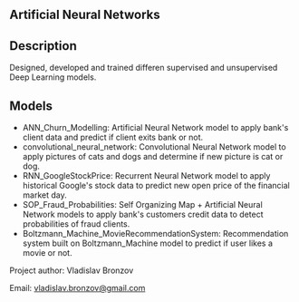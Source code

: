 ## Artificial Neural Networks

## Description
Designed, developed and trained differen supervised and unsupervised Deep Learning models.

## Models

- ANN_Churn_Modelling: Artificial Neural Network model to apply bank's client data and predict if client exits bank or not.
- convolutional_neural_network: Convolutional Neural Network model to apply pictures of cats and dogs and determine if new picture is cat or dog.
- RNN_GoogleStockPrice: Recurrent Neural Network model to apply historical Google's stock data to predict new open price of the financial market day.
- SOP_Fraud_Probabilities: Self Organizing Map + Artificial Neural Network models to apply bank's customers credit data to detect probabilities of fraud clients.
- Boltzmann_Machine_MovieRecommendationSystem: Recommendation system built on Boltzmann_Machine model to predict if user likes a movie or not.

Project author: Vladislav Bronzov

Email: vladislav.bronzov@gmail.com
